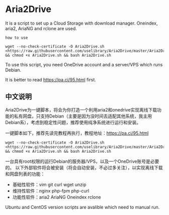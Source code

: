 # Aria2Drive

It is a script to set up a Cloud Storage with download manager. Oneindex, aria2, AriaNG and rclone are used.

`how to use `

````
wget --no-check-certificate -O Aria2Drive.sh <https://raw.githubusercontent.com/uselibrary/Aria2Drive/master/Aria2Drive.sh> && chmod +x Aria2Drive.sh && bash Aria2Drive.sh
````

To use this script, you need OneDrive account and a server/VPS which runs Debian.

It is better to read <https://pa.ci/95.html> first.



## 中文说明

Aria2Drive为一键脚本，将会为你打造一个利用aria2和onedrive实现离线下载功能的私有网盘，只支持Debian（主要是因为没时间去适配其他系统，我主用Debian系），考虑到稳定性问题，推荐使用纯净系统进行运行和安装。

一键脚本如下，推荐先读完教程再执行，教程地址：<https://pa.ci/95.html>

````
wget --no-check-certificate -O Aria2Drive.sh <https://raw.githubusercontent.com/uselibrary/Aria2Drive/master/Aria2Drive.sh> && chmod +x Aria2Drive.sh && bash Aria2Drive.sh
````

一台具有root权限的运行Debian的服务器/VPS，以及一个OneDrive账号是必要的。 以下外部软件将会被安装（将会自动安装，不必过多关注），以实现离线下载和网盘列表的功能：

- 基础性软件：vim git curl wget unzip
- 维持性软件：nginx php-fpm php-curl
- 功能性软件：aria2 AriaNG Oneindex rclone

Ubuntu and CentOS version scripts are avalible which need to manual run.
